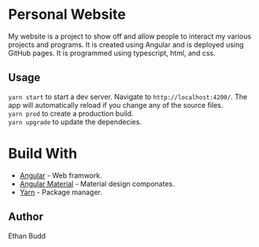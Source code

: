 # Personal Website

My website is a project to show off and allow people to interact my various projects and programs. It is created using Angular and is deployed using GitHub pages. It is programmed using typescript, html, and css.

## Usage

`yarn start` to start a dev server. Navigate to `http://localhost:4200/`. The app will automatically reload if you change any of the source files.  
`yarn prod` to create a production build.  
`yarn upgrade` to update the dependecies.  

# Build With
* [Angular](https://angular.io/) - Web framwork.  
* [Angular Material](https://material.angular.io/) - Material design componates.  
* [Yarn](https://yarnpkg.com/) - Package manager.  

## Author
Ethan Budd
